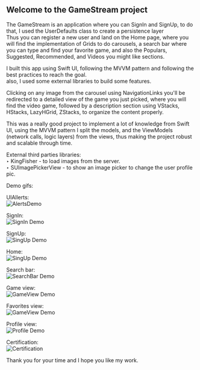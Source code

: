 ## Welcome to the GameStream project <br>

The GameStream is an application where you can SignIn and SignUp, to do that, I used the UserDefaults class to create a persistence layer <br>
Thus you can register a new user and land on the Home page, where you will find the implementation of Grids to do carousels, a search bar where you can type and find your favorite game, and also the Populars, Suggested, Recommended, and Videos you might like sections. <br>


I built this app using Swift UI, following the MVVM pattern and following the best practices to reach the goal.<br>
also, I used some external libraries to build some features. <br>


Clicking on any image from the carousel using NavigationLinks you'll be redirected to a detailed view of the game you just picked, where you will find the video game, followed by a description section using VStacks, HStacks, LazyHGrid, ZStacks, to organize the content properly. <br>

This was a really good project to implement a lot of knowledge from Swift UI, using the MVVM pattern I split the models, and the ViewModels (network calls, logic layers) from the views, thus making the project robust and scalable through time. <br>


External third parties libraries: <br>
‣ KingFisher - to load images from the server. <br>
‣ SUImagePickerView - to show an image picker to change the user profile pic. <br>


Demo gifs: <br>

UIAllerts:<br>
![AlertsDemo](https://github.com/untalsebastianb/iOSPortfolioProjects/blob/main/GameStream/UIAllertsDemo.gif) <br>

SignIn: <br>
![SignIn Demo](https://github.com/untalsebastianb/iOSPortfolioProjects/blob/main/GameStream/SignInDemo.gif)<br>

SignUp:<br>
![SingUp Demo](https://github.com/untalsebastianb/iOSPortfolioProjects/blob/main/GameStream/SignUpDemo.gif)<br>

Home:<br>
![SingUp Demo](https://github.com/untalsebastianb/iOSPortfolioProjects/blob/main/GameStream/HomeSlidesDemo.gif)<br>

Search bar:<br>
![SearchBar Demo](https://github.com/untalsebastianb/iOSPortfolioProjects/blob/main/GameStream/SearchBarDemi.gif)<br>

Game view:<br>
![GameView Demo](https://github.com/untalsebastianb/iOSPortfolioProjects/blob/main/GameStream/GamesDemo.gif)<br>

Favorites view:<br>
![GameView Demo](https://github.com/untalsebastianb/iOSPortfolioProjects/blob/main/GameStream/FavoritesDemo.gif)<br>

Profile view:<br>
![Profile Demo](https://github.com/untalsebastianb/iOSPortfolioProjects/blob/main/GameStream/ProfileDemo.gif)<br>

Certification:<br>
![Certification](https://github.com/untalsebastianb/iOSPortfolioProjects/blob/main/GameStream/SwiftUI%20Certification.png)<br>

Thank you for your time and I hope you like my work.







